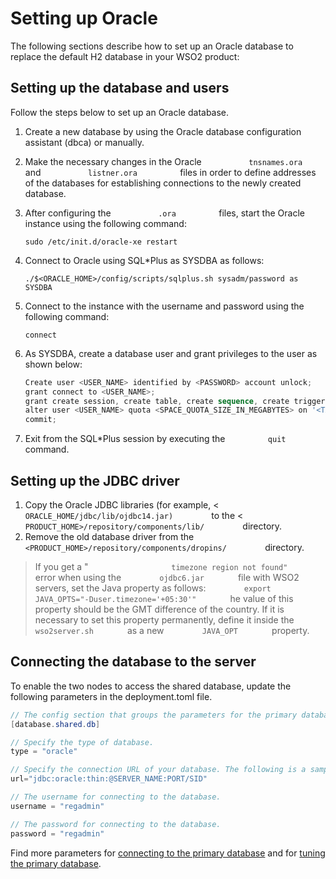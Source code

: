 # Setting up Oracle

The following sections describe how to set up an Oracle database to
replace the default H2 database in your WSO2 product:

## Setting up the database and users

Follow the steps below to set up an Oracle database.

1.  Create a new database by using the Oracle database configuration
    assistant (dbca) or manually.

2.  Make the necessary changes in the Oracle
    `           tnsnames.ora          ` and
    `           listner.ora          ` files in order to define
    addresses of the databases for establishing connections to the newly
    created database.

3.  After configuring the `           .ora          ` files, start the
    Oracle instance using the following command:

     `sudo /etc/init.d/oracle-xe restart`

4.  Connect to Oracle using SQL\*Plus as SYSDBA as follows:

    `./$<ORACLE_HOME>/config/scripts/sqlplus.sh sysadm/password as SYSDBA`

5.  Connect to the instance with the username and password using the
    following command:

    `connect`

6.  As SYSDBA, create a database user and grant privileges to the user
    as shown below:

    ``` powershell
    Create user <USER_NAME> identified by <PASSWORD> account unlock;
    grant connect to <USER_NAME>;
    grant create session, create table, create sequence, create trigger to <USER_NAME>;
    alter user <USER_NAME> quota <SPACE_QUOTA_SIZE_IN_MEGABYTES> on '<TABLE_SPACE_NAME>';
    commit;
    ```

7.  Exit from the SQL\*Plus session by executing the
    `          quit         ` command.

## Setting up the JDBC driver

1.  Copy the Oracle JDBC libraries (for example, \<
    `          ORACLE_HOME/jdbc/lib/ojdbc14.jar)         ` to the \<
    `          PRODUCT_HOME>/repository/components/lib/         `
    directory.
2.  Remove the old database driver from the
    `          <PRODUCT_HOME>/repository/components/dropins/         `
    directory.

> If you get a "
`                   timezone region not found"                 ` error
when using the `         ojdbc6.jar        ` file with WSO2 servers, set
the Java property as follows:
`         export JAVA_OPTS="-Duser.timezone='+05:30'"        `
he value of this property should be the GMT difference of the country.
If it is necessary to set this property permanently, define it inside
the `         wso2server.sh        ` as a new
`         JAVA_OPT        ` property.


## Connecting the database to the server

To enable the two nodes to access the shared database, update the following parameters in the deployment.toml file.

``` Java
// The config section that groups the parameters for the primary database that will be shared by both product nodes in the cluster.
[database.shared.db]

// Specify the type of database.
type = "oracle"

// Specify the connection URL of your database. The following is a sample Oracle connection URL.
url="jdbc:oracle:thin:@SERVER_NAME:PORT/SID"

// The username for connecting to the database.
username = "regadmin"

// The password for connecting to the database.
password = "regadmin"

```

Find more parameters for [connecting to the primary database](../../../references/ei_config_catalog/#connecting-to-the-primary-data-store) and for 
[tuning the primary database](../../../references/ei_config_catalog/#tuning-the-primary-data-store-connection).